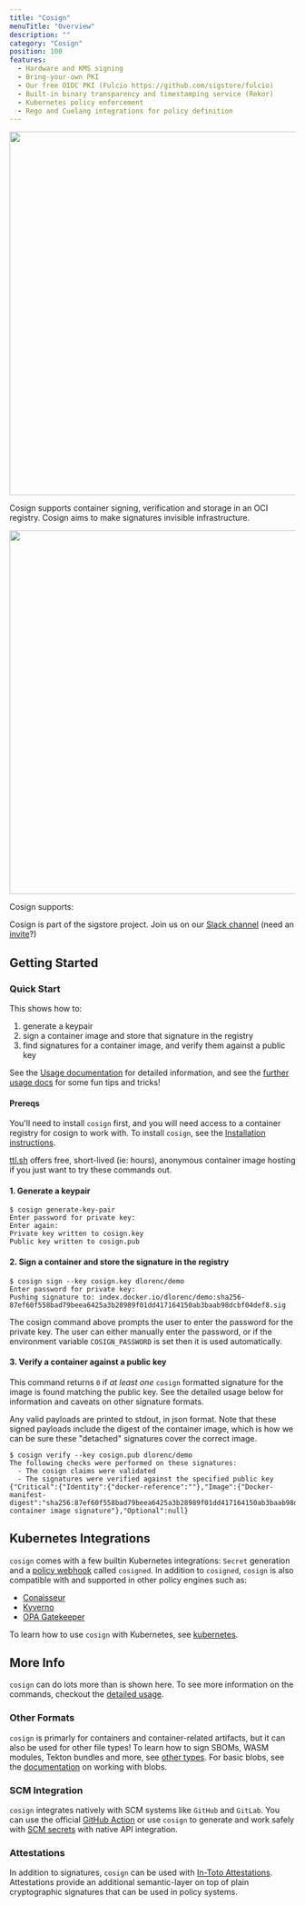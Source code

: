 ```yaml
---
title: "Cosign"
menuTitle: "Overview"
description: ""
category: "Cosign"
position: 100
features:
  - Hardware and KMS signing
  - Bring-your-own PKI
  - Our free OIDC PKI (Fulcio https://github.com/sigstore/fulcio)
  - Built-in binary transparency and timestamping service (Rekor)
  - Kubernetes policy enforcement
  - Rego and Cuelang integrations for policy definition
---
```


<img src="/cosign_overview_v1.jpg" class="light-img" width="1280" height="640" alt=""/>

Cosign supports container signing, verification and storage in an OCI registry.
Cosign aims to make signatures invisible infrastructure.

<img src="/cosign.gif" class="light-img" width="1280" height="640" alt=""/>

Cosign supports:

<list :items="features" type="info"></list>

Cosign is part of the sigstore project. Join us on our [Slack channel](https://sigstore.slack.com/) (need an [invite](https://links.sigstore.dev/slack-invite)?)

[//]: # (In case the invite link is expired, ping Dan on Slack or via Twitter: @lorenc_dan)

## Getting Started

### Quick Start

This shows how to:

1. generate a keypair
1. sign a container image and store that signature in the registry
1. find signatures for a container image, and verify them against a public key

See the [Usage documentation](usage) for detailed information, and see the [further usage docs](further_usage) for some fun tips and tricks!

#### Prereqs

You'll need to install `cosign` first, and you will need access to a container registry for cosign to work with.
To install `cosign`, see the [Installation instructions](installation).

[ttl.sh](https://ttl.sh) offers free, short-lived (ie: hours), anonymous container image
hosting if you just want to try these commands out.

#### 1. Generate a keypair

```shell
$ cosign generate-key-pair
Enter password for private key:
Enter again:
Private key written to cosign.key
Public key written to cosign.pub
```

#### 2. Sign a container and store the signature in the registry

```shell
$ cosign sign --key cosign.key dlorenc/demo
Enter password for private key:
Pushing signature to: index.docker.io/dlorenc/demo:sha256-87ef60f558bad79beea6425a3b28989f01dd417164150ab3baab98dcbf04def8.sig
```

The cosign command above prompts the user to enter the password for the private key.
The user can either manually enter the password, or if the environment variable `COSIGN_PASSWORD` is set then it is used automatically.

#### 3. Verify a container against a public key

This command returns `0` if *at least one* `cosign` formatted signature for the image is found
matching the public key.
See the detailed usage below for information and caveats on other signature formats.

Any valid payloads are printed to stdout, in json format.
Note that these signed payloads include the digest of the container image, which is how we can be
sure these "detached" signatures cover the correct image.

```shell
$ cosign verify --key cosign.pub dlorenc/demo
The following checks were performed on these signatures:
  - The cosign claims were validated
  - The signatures were verified against the specified public key
{"Critical":{"Identity":{"docker-reference":""},"Image":{"Docker-manifest-digest":"sha256:87ef60f558bad79beea6425a3b28989f01dd417164150ab3baab98dcbf04def8"},"Type":"cosign container image signature"},"Optional":null}
```

## Kubernetes Integrations

`cosign` comes with a few builtin Kubernetes integrations: `Secret` generation and a [policy webhook](installation#cosigned) called `cosigned`.
In addition to `cosigned`, `cosign` is also compatible with and supported in other policy engines such as:

* [Conaisseur](https://github.com/sse-secure-systems/connaisseur#what-is-connaisseur)
* [Kyverno](https://kyverno.io/docs/writing-policies/verify-images/)
* [OPA Gatekeeper](https://github.com/sigstore/cosign-gatekeeper-provider)

To learn how to use `cosign` with Kubernetes, see [kubernetes](kubernetes).

## More Info

`cosign` can do lots more than is shown here.
To see more information on the commands, checkout the [detailed usage](usage).

### Other Formats

`cosign` is primarly for containers and container-related artifacts, but it can also be used for other file types!
To learn how to sign SBOMs, WASM modules, Tekton bundles and more, see [other types](other_types).
For basic blobs, see the [documentation](working-with-blobs) on working with blobs.

### SCM Integration

`cosign` integrates natively with SCM systems like `GitHub` and `GitLab`.
You can use the official [GitHub Action](https://github.com/marketplace/actions/install-cosign)
or use `cosign` to generate and work safely with [SCM secrets](git_support) with native API integration.

### Attestations

In addition to signatures, `cosign` can be used with [In-Toto Attestations](https://github.com/in-toto/attestation).
Attestations provide an additional semantic-layer on top of plain cryptographic signatures that can be used in policy systems.
